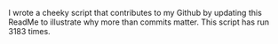 I wrote a cheeky script that contributes to my Github by updating this ReadMe to illustrate why more than commits matter. This script has run 3183 times.